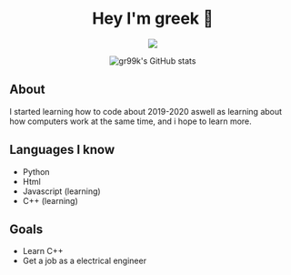 <div align="center">

# Hey I'm greek 👋
  
![](https://komarev.com/ghpvc/?username=gr99k&color=blueviolet)

![gr99k's GitHub stats](https://github-readme-stats.vercel.app/api?username=gr99k&show_icons=true&theme=radical)

</div>

## About
I started learning how to code about 2019-2020 aswell as learning about how computers work at the same time, and i hope to learn more.

## Languages I know
* Python
* Html
* Javascript (learning)
* C++ (learning)

## Goals
* Learn C++
* Get a job as a electrical engineer
